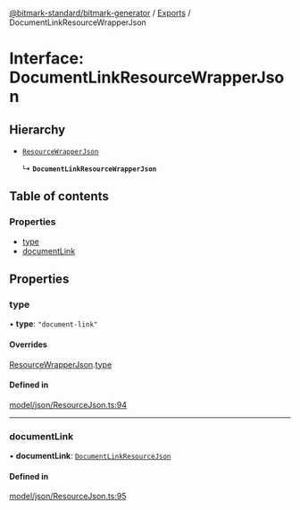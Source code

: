 [@bitmark-standard/bitmark-generator](../API.md) / [Exports](../modules.md) / DocumentLinkResourceWrapperJson

# Interface: DocumentLinkResourceWrapperJson

## Hierarchy

- [`ResourceWrapperJson`](ResourceWrapperJson.md)

  ↳ **`DocumentLinkResourceWrapperJson`**

## Table of contents

### Properties

- [type](DocumentLinkResourceWrapperJson.md#type)
- [documentLink](DocumentLinkResourceWrapperJson.md#documentLink)

## Properties

### type

• **type**: ``"document-link"``

#### Overrides

[ResourceWrapperJson](ResourceWrapperJson.md).[type](ResourceWrapperJson.md#type)

#### Defined in

[model/json/ResourceJson.ts:94](https://github.com/getMoreBrain/bitmark-generator/blob/ccb191f/src/model/json/ResourceJson.ts#L94)

___

### documentLink

• **documentLink**: [`DocumentLinkResourceJson`](DocumentLinkResourceJson.md)

#### Defined in

[model/json/ResourceJson.ts:95](https://github.com/getMoreBrain/bitmark-generator/blob/ccb191f/src/model/json/ResourceJson.ts#L95)
